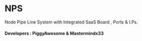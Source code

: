 # NPS
Node Pipe Line System with Integrated SaaS Board , Ports &amp; I.Ps.
#### Developers : PiggyAwesome & Mastermindx33
